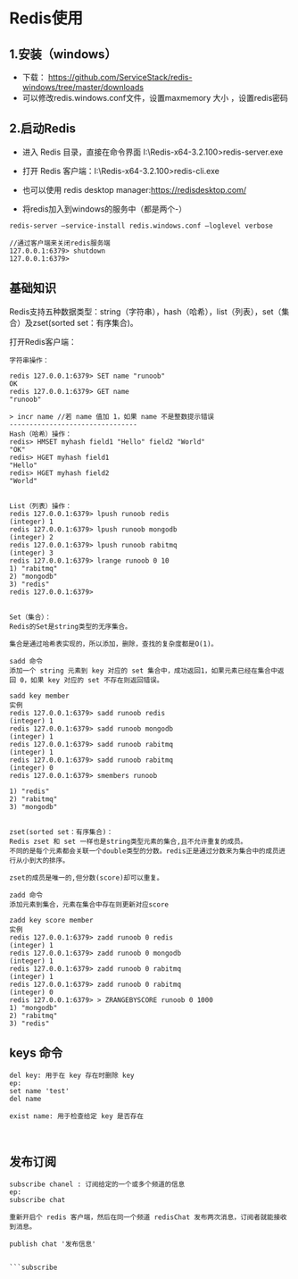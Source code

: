# Redis使用

## 1.安装（windows）

- 下载： https://github.com/ServiceStack/redis-windows/tree/master/downloads
- 可以修改redis.windows.conf文件，设置maxmemory 大小 ，设置redis密码 

## 2.启动Redis
- 进入 Redis 目录，直接在命令界面 I:\Redis-x64-3.2.100>redis-server.exe

- 打开 Redis 客户端：I:\Redis-x64-3.2.100>redis-cli.exe
- 也可以使用 redis desktop manager:https://redisdesktop.com/
- 将redis加入到windows的服务中（都是两个-）
```
redis-server –service-install redis.windows.conf –loglevel verbose

//通过客户端来关闭redis服务端
127.0.0.1:6379> shutdown 
127.0.0.1:6379>
```

## 基础知识

Redis支持五种数据类型：string（字符串），hash（哈希），list（列表），set（集合）及zset(sorted set：有序集合)。

打开Redis客户端：
```
字符串操作：

redis 127.0.0.1:6379> SET name "runoob"
OK
redis 127.0.0.1:6379> GET name
"runoob"

> incr name //若 name 值加 1，如果 name 不是整数提示错误
--------------------------------
Hash（哈希）操作：
redis> HMSET myhash field1 "Hello" field2 "World"
"OK"
redis> HGET myhash field1
"Hello"
redis> HGET myhash field2
"World"


List（列表）操作：
redis 127.0.0.1:6379> lpush runoob redis
(integer) 1
redis 127.0.0.1:6379> lpush runoob mongodb
(integer) 2
redis 127.0.0.1:6379> lpush runoob rabitmq
(integer) 3
redis 127.0.0.1:6379> lrange runoob 0 10
1) "rabitmq"
2) "mongodb"
3) "redis"
redis 127.0.0.1:6379>


Set（集合）：
Redis的Set是string类型的无序集合。

集合是通过哈希表实现的，所以添加，删除，查找的复杂度都是O(1)。

sadd 命令
添加一个 string 元素到 key 对应的 set 集合中，成功返回1，如果元素已经在集合中返回 0，如果 key 对应的 set 不存在则返回错误。

sadd key member
实例
redis 127.0.0.1:6379> sadd runoob redis
(integer) 1
redis 127.0.0.1:6379> sadd runoob mongodb
(integer) 1
redis 127.0.0.1:6379> sadd runoob rabitmq
(integer) 1
redis 127.0.0.1:6379> sadd runoob rabitmq
(integer) 0
redis 127.0.0.1:6379> smembers runoob

1) "redis"
2) "rabitmq"
3) "mongodb"


zset(sorted set：有序集合)：
Redis zset 和 set 一样也是string类型元素的集合,且不允许重复的成员。
不同的是每个元素都会关联一个double类型的分数。redis正是通过分数来为集合中的成员进行从小到大的排序。

zset的成员是唯一的,但分数(score)却可以重复。

zadd 命令
添加元素到集合，元素在集合中存在则更新对应score

zadd key score member 
实例
redis 127.0.0.1:6379> zadd runoob 0 redis
(integer) 1
redis 127.0.0.1:6379> zadd runoob 0 mongodb
(integer) 1
redis 127.0.0.1:6379> zadd runoob 0 rabitmq
(integer) 1
redis 127.0.0.1:6379> zadd runoob 0 rabitmq
(integer) 0
redis 127.0.0.1:6379> > ZRANGEBYSCORE runoob 0 1000
1) "mongodb"
2) "rabitmq"
3) "redis"
```

##  keys 命令
```
del key: 用于在 key 存在时删除 key
ep: 
set name 'test'
del name

exist name: 用于检查给定 key 是否存在



```

## 发布订阅

```
subscribe chanel : 订阅给定的一个或多个频道的信息
ep: 
subscribe chat

重新开启个 redis 客户端，然后在同一个频道 redisChat 发布两次消息，订阅者就能接收到消息。

publish chat '发布信息'


```subscribe
